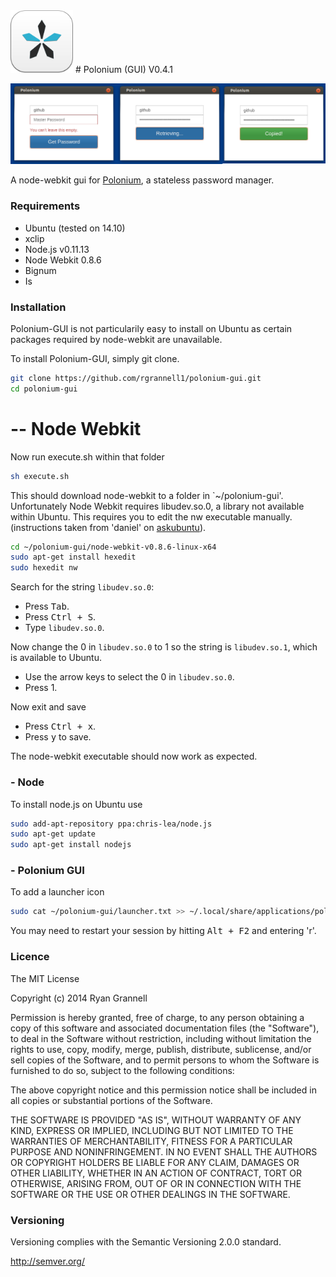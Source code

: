 
<img src="icon.png" width="100"/>
# Polonium (GUI) V0.4.1

<img src="example.png"> </img>

A node-webkit gui for [Polonium](https://github.com/rgrannell1/polonium), a stateless password manager.

### Requirements

* Ubuntu (tested on 14.10)
* xclip
* Node.js v0.11.13
* Node Webkit 0.8.6
* Bignum
* Is

### Installation

Polonium-GUI is not particularily easy to install on Ubuntu as certain packages required by node-webkit are unavailable.

To install Polonium-GUI, simply git clone.

```bash
git clone https://github.com/rgrannell1/polonium-gui.git
cd polonium-gui
```

# -- Node Webkit

Now run execute.sh within that folder

```bash
sh execute.sh
```

This should download node-webkit to a folder in `~/polonium-gui'. Unfortunately
Node Webkit requires libudev.so.0, a library not available within Ubuntu. This
requires you to edit the nw executable manually. (instructions taken from 'daniel'
on [askubuntu](http://askubuntu.com/questions/288821/how-do-i-resolve-a-cannot-open-shared-object-file-libudev-so-0-error)).

```bash
cd ~/polonium-gui/node-webkit-v0.8.6-linux-x64
sudo apt-get install hexedit
sudo hexedit nw
```
Search for the string `libudev.so.0`:

* Press <kbd>Tab</kbd>.
* Press <kbd>Ctrl + S</kbd>.
* Type `libudev.so.0`.

Now change the 0 in `libudev.so.0` to 1 so the string is `libudev.so.1`, which is available to Ubuntu.

* Use the arrow keys to select the 0 in `libudev.so.0`.
* Press 1.

Now exit and save

* Press <kbd>Ctrl + x</kbd>.
* Press <kbd>y</kbd> to save.

The node-webkit executable should now work as expected.

### - Node

To install node.js on Ubuntu use

```bash
sudo add-apt-repository ppa:chris-lea/node.js
sudo apt-get update
sudo apt-get install nodejs
```
















### - Polonium GUI

To add a launcher icon

```bash
sudo cat ~/polonium-gui/launcher.txt >> ~/.local/share/applications/polonium.desktop
```

You may need to restart your session by hitting <kbd>Alt + F2</kbd> and entering 'r'.

### Licence

The MIT License

Copyright (c) 2014 Ryan Grannell

Permission is hereby granted, free of charge, to any person obtaining a copy of this software and associated documentation files (the "Software"), to deal in the Software without restriction, including without limitation the rights to use, copy, modify, merge, publish, distribute, sublicense, and/or sell copies of the Software, and to permit persons to whom the Software is furnished to do so, subject to the following conditions:

The above copyright notice and this permission notice shall be included in all copies or substantial portions of the Software.

THE SOFTWARE IS PROVIDED "AS IS", WITHOUT WARRANTY OF ANY KIND, EXPRESS OR IMPLIED, INCLUDING BUT NOT LIMITED TO THE WARRANTIES OF MERCHANTABILITY, FITNESS FOR A PARTICULAR PURPOSE AND NONINFRINGEMENT. IN NO EVENT SHALL THE AUTHORS OR COPYRIGHT HOLDERS BE LIABLE FOR ANY CLAIM, DAMAGES OR OTHER LIABILITY, WHETHER IN AN ACTION OF CONTRACT, TORT OR OTHERWISE, ARISING FROM, OUT OF OR IN CONNECTION WITH THE SOFTWARE OR THE USE OR OTHER DEALINGS IN THE SOFTWARE.

### Versioning

Versioning complies with the Semantic Versioning 2.0.0 standard.

http://semver.org/
